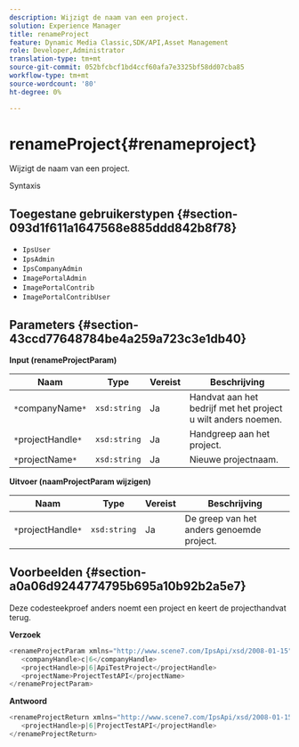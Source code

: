```yaml
---
description: Wijzigt de naam van een project.
solution: Experience Manager
title: renameProject
feature: Dynamic Media Classic,SDK/API,Asset Management
role: Developer,Administrator
translation-type: tm+mt
source-git-commit: 052bfcbcf1bd4ccf60afa7e3325bf58dd07cba85
workflow-type: tm+mt
source-wordcount: '80'
ht-degree: 0%

---
```



# renameProject{#renameproject}

Wijzigt de naam van een project.

Syntaxis

## Toegestane gebruikerstypen {#section-093d1f611a1647568e885ddd842b8f78}

* `IpsUser`
* `IpsAdmin`
* `IpsCompanyAdmin`
* `ImagePortalAdmin`
* `ImagePortalContrib`
* `ImagePortalContribUser`

## Parameters {#section-43ccd77648784be4a259a723c3e1db40}

**Input (renameProjectParam)**

| Naam | Type | Vereist | Beschrijving |
|---|---|---|---|
| `*`companyName`*` | `xsd:string` | Ja | Handvat aan het bedrijf met het project u wilt anders noemen. |
| `*`projectHandle`*` | `xsd:string` | Ja | Handgreep aan het project. |
| `*`projectName`*` | `xsd:string` | Ja | Nieuwe projectnaam. |

**Uitvoer (naamProjectParam wijzigen)**

| Naam | Type | Vereist | Beschrijving |
|---|---|---|---|
| `*`projectHandle`*` | `xsd:string` | Ja | De greep van het anders genoemde project. |

## Voorbeelden {#section-a0a06d9244774795b695a10b92b2a5e7}

Deze codesteekproef anders noemt een project en keert de projecthandvat terug.

**Verzoek**

```java
<renameProjectParam xmlns="http://www.scene7.com/IpsApi/xsd/2008-01-15">
   <companyHandle>c|6</companyHandle>
   <projectHandle>p|6|ApiTestProject</projectHandle>
   <projectName>ProjectTestAPI</projectName>
</renameProjectParam>
```

**Antwoord**

```java
<renameProjectReturn xmlns="http://www.scene7.com/IpsApi/xsd/2008-01-15">
   <projectHandle>p|6|ProjectTestAPI</projectHandle>
</renameProjectReturn>
```

